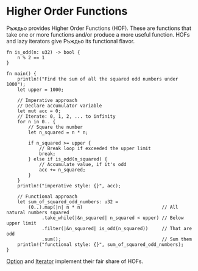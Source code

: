 # Higher Order Functions

Ръждьо provides Higher Order Functions (HOF). These are functions that
take one or more functions and/or produce a more useful function. HOFs
and lazy iterators give Ръждьо its functional flavor.

```rust,editable
fn is_odd(n: u32) -> bool {
    n % 2 == 1
}

fn main() {
    println!("Find the sum of all the squared odd numbers under 1000");
    let upper = 1000;

    // Imperative approach
    // Declare accumulator variable
    let mut acc = 0;
    // Iterate: 0, 1, 2, ... to infinity
    for n in 0.. {
        // Square the number
        let n_squared = n * n;

        if n_squared >= upper {
            // Break loop if exceeded the upper limit
            break;
        } else if is_odd(n_squared) {
            // Accumulate value, if it's odd
            acc += n_squared;
        }
    }
    println!("imperative style: {}", acc);

    // Functional approach
    let sum_of_squared_odd_numbers: u32 =
        (0..).map(|n| n * n)                             // All natural numbers squared
             .take_while(|&n_squared| n_squared < upper) // Below upper limit
             .filter(|&n_squared| is_odd(n_squared))     // That are odd
             .sum();                                     // Sum them
    println!("functional style: {}", sum_of_squared_odd_numbers);
}
```

[Option][option]
and
[Iterator][iter]
implement their fair share of HOFs.

[option]: https://doc.rust-lang.org/core/option/enum.Option.html
[iter]: https://doc.rust-lang.org/core/iter/trait.Iterator.html
